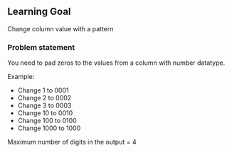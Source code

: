 ## Learning Goal
Change column value with a pattern

### Problem statement
You need to pad zeros to the values from a column with number datatype.

Example:
- Change 1 to 0001
- Change 2 to 0002
- Change 3 to 0003
- Change 10 to 0010
- Change 100 to 0100
- Change 1000 to 1000

Maximum number of digits in the output  = 4
